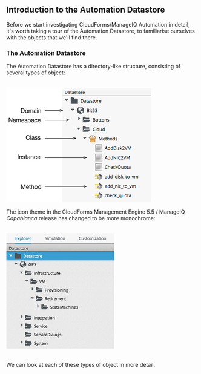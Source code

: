 ## Introduction to the Automation Datastore

Before we start investigating CloudForms/ManageIQ Automation in detail, it's worth taking a tour of the Automation Datastore, to familiarise ourselves with the objects that we'll find there.

### The Automation Datastore

The Automation Datastore has a directory-like structure, consisting of several types of object:
<br> <br>

![Datastore](images/datastore.png)

The icon theme in the CloudForms Management Engine 5.5 / ManageIQ _Capablanca_ release has changed to be more monochrome:
<br> <br>

![Datastore](images/screenshot11.png)

<br>
We can look at each of these types of object in more detail.
